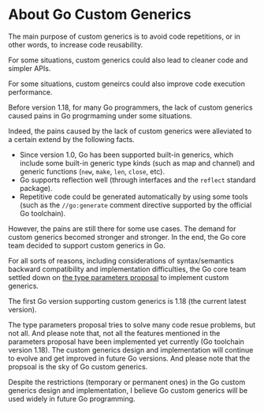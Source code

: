 
# About Go Custom Generics

The main purpose of custom generics is to avoid code repetitions,
or in other words, to increase code reusability.

For some situations, custom generics could also lead to cleaner code and simpler APIs.

For some situations, custom geneircs could also improve code execution performance.

Before version 1.18, for many Go programmers, the lack of custom generics caused pains in Go progrmaming under some situations.

Indeed, the pains caused by the lack of custom generics were alleviated to a certain extend by the following facts.

* Since version 1.0, Go has been supported built-in generics, which include some built-in generic type kinds (such as map and channel) and generic functions (`new`, `make`, `len`, `close`, etc).
* Go supports reflection well (through interfaces and the `reflect` standard package).
* Repetitive code could be generated automatically by using some tools (such as the `//go:generate` comment directive supported by the official Go toolchain).

However, the pains are still there for some use cases.
The demand for custom generics becomed stronger and stronger.
In the end, the Go core team decided to support custom generics in Go.

For all sorts of reasons, including considerations of syntax/semantics backward compatibility and implementation difficulties, the Go core team settled down on [the type parameters proposal](https://go.googlesource.com/proposal/+/refs/heads/master/design/43651-type-parameters.md) to implement custom generics.

<!--
https://dl.acm.org/doi/10.1145/3428217
https://dl.acm.org/doi/pdf/10.1145/3428217
-->

The first Go version supporting custom generics is 1.18 (the current latest version).

The type parameters proposal tries to solve many code resue problems, but not all.
And please note that, not all the features mentioned in the parameters proposal have been implemented yet currently (Go toolchain version 1.18). The custom generics design and implementation will continue to evolve and get improved in future Go versions. And please note that the propsoal is the sky of Go custom generics.

Despite the restrictions (temporary or permanent ones) in the Go custom generics design and implementation, I believe Go custom generics will be used widely in future Go programming.
